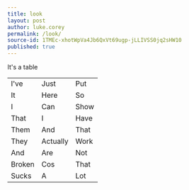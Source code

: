 ```yaml
---
title: look
layout: post
author: luke.corey
permalink: /look/
source-id: 1TMEc-xhotWpVa4Jb6QxVt69ugp-jLLIVSS0jq2sHW10
published: true
---
```

It's a table

<table>
  <tr>
    <td>I've </td>
    <td>Just</td>
    <td>Put</td>
  </tr>
  <tr>
    <td>It</td>
    <td>Here</td>
    <td>So</td>
  </tr>
  <tr>
    <td>I</td>
    <td>Can</td>
    <td>Show</td>
  </tr>
  <tr>
    <td>That</td>
    <td>I</td>
    <td>Have</td>
  </tr>
  <tr>
    <td>Them</td>
    <td>And</td>
    <td>That</td>
  </tr>
  <tr>
    <td>They</td>
    <td>Actually</td>
    <td>Work</td>
  </tr>
  <tr>
    <td>And</td>
    <td>Are</td>
    <td>Not</td>
  </tr>
  <tr>
    <td>Broken</td>
    <td>Cos</td>
    <td>That</td>
  </tr>
  <tr>
    <td>Sucks</td>
    <td>A</td>
    <td>Lot</td>
  </tr>
</table>


